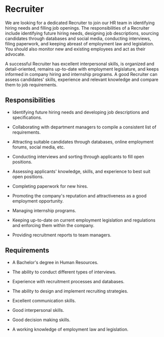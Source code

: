 # Recruiter

We are looking for a dedicated Recruiter to join our HR team in identifying hiring needs and filling job openings. The responsibilities of a Recruiter include identifying future hiring needs, designing job descriptions, sourcing candidates through databases and social media, conducting interviews, filing paperwork, and keeping abreast of employment law and legislation. You should also monitor new and existing employees and act as their advocate.

A successful Recruiter has excellent interpersonal skills, is organized and detail-oriented, remains up-to-date with employment legislature, and keeps informed in company hiring and internship programs. A good Recruiter can assess candidates' skills, experience and relevant knowledge and compare them to job requirements.

## Responsibilities

* Identifying future hiring needs and developing job descriptions and specifications.

* Collaborating with department managers to compile a consistent list of requirements.

* Attracting suitable candidates through databases, online employment forums, social media, etc.

* Conducting interviews and sorting through applicants to fill open positions.

* Assessing applicants' knowledge, skills, and experience to best suit open positions.

* Completing paperwork for new hires.

* Promoting the company's reputation and attractiveness as a good employment opportunity.

* Managing internship programs.

* Keeping up-to-date on current employment legislation and regulations and enforcing them within the company.

* Providing recruitment reports to team managers.

## Requirements

* A Bachelor's degree in Human Resources.

* The ability to conduct different types of interviews.

* Experience with recruitment processes and databases.

* The ability to design and implement recruiting strategies.

* Excellent communication skills.

* Good interpersonal skills.

* Good decision making skills.

* A working knowledge of employment law and legislation.

